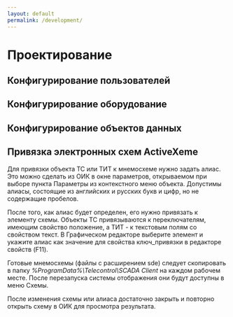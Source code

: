 ```yaml
---
layout: default
permalink: /development/
---
```


# Проектирование

## Конфигурирование пользователей


## Конфигурирование оборудование


## Конфигурирование объектов данных


## Привязка электронных схем ActiveXeme

Для привязки объекта ТС или ТИТ к мнемосхеме нужно задать алиас. Это можно сделать из ОИК в окне параметров, открываемом при выборе пункта Параметры из контекстного меню объекта. Допустимы алиасы, состоящие из английских и русских букв и цифр, но не содержащие пробелов.

После того, как алиас будет определен, его нужно привязать к элементу схемы. Объекты ТС привязываются к переключателям, имеющим свойство положение, а ТИТ - к текстовым полям со свойством текст. В Графическом редакторе выберите элемент и укажите алиас как значение для свойства ключ_привязки в редакторе свойств (F11). 

Готовые мнемосхемы (файлы с расширением sde) следует скопировать в папку *%ProgramData%\Telecontrol\SCADA Client* на каждом рабочем месте. После перезапуска системы отображения они будут доступны в меню Схемы.

После изменения схемы или алиаса достаточно закрыть и повторно открыть схему в ОИК для просмотра результата.
